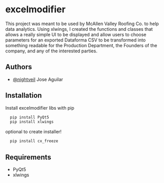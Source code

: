 # excelmodifier

This project was meant to be used by McAllen Valley Roofing Co. to help data analytics.
Using xlwings, I created the functions and classes that allows a really simple UI to be displayed and allow users
to choose parameters for an exported Dataforma CSV to be transformed into something readable for 
the Production Department, the Founders of the company, and any of the interested parties.
## Authors
- [@nightveiI](https://www.github.com/nightveiI) Jose Aguilar
## Installation
Install excelmodifier libs with pip
```bash
  pip install PyQt5
  pip install xlwings
```
optional to create installer!
```bash
  pip install cx_freeze
```
## Requirements
* PyQt5 
* xlwings 